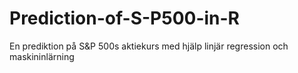 # Prediction-of-S-P500-in-R
En prediktion på S&amp;P 500s aktiekurs med hjälp linjär regression och maskininlärning
